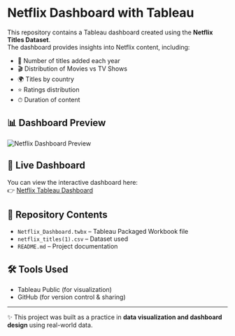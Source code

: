 # Netflix Dashboard with Tableau

This repository contains a Tableau dashboard created using the **Netflix Titles Dataset**.  
The dashboard provides insights into Netflix content, including:

- 📅 Number of titles added each year  
- 🎬 Distribution of Movies vs TV Shows  
- 🌍 Titles by country  
- ⭐ Ratings distribution  
- ⏱ Duration of content


## 📊 Dashboard Preview
![Netflix Dashboard Preview](dashboard_preview.png)

## 🔗 Live Dashboard
You can view the interactive dashboard here:  
👉 [Netflix Tableau Dashboard](https://public.tableau.com/views/Book1_17579606308420/Netflix?:language=en-US&publish=yes)

## 📂 Repository Contents
- `Netflix_Dashboard.twbx` – Tableau Packaged Workbook file  
- `netflix_titles(1).csv` – Dataset used  
- `README.md` – Project documentation  

## 🛠 Tools Used
- Tableau Public (for visualization)  
- GitHub (for version control & sharing)  

---

✨ This project was built as a practice in **data visualization and dashboard design** using real-world data.
